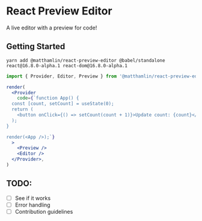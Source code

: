 # React Preview Editor

A live editor with a preview for code!

## Getting Started

`yarn add @matthamlin/react-preview-editor @babel/standalone react@16.8.0-alpha.1 react-dom@16.8.0-alpha.1`

```jsx
import { Provider, Editor, Preview } from '@matthamlin/react-preview-editor'

render(
  <Provider
    code={`function App() {
  const [count, setCount] = useState(0);
  return (
    <button onClick={() => setCount(count + 1)}>Update count: {count}</button>
  );
}

render(<App />);`}
  >
    <Preview />
    <Editor />
  </Provider>,
)
```

## TODO:

- [ ] See if it works
- [ ] Error handling
- [ ] Contribution guidelines
